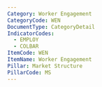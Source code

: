 ```yaml
---
Category: Worker Engagement
CategoryCode: WEN
DocumentType: CategoryDetail
IndicatorCodes:
  - EMPLOY
  - COLBAR
ItemCode: WEN
ItemName: Worker Engagement
Pillar: Market Structure
PillarCode: MS
---
```



